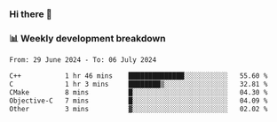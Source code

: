 ### Hi there 👋

### 📊 Weekly development breakdown
<!--START_SECTION:waka-->

```txt
From: 29 June 2024 - To: 06 July 2024

C++           1 hr 46 mins    ██████████████░░░░░░░░░░░   55.60 %
C             1 hr 3 mins     ████████▒░░░░░░░░░░░░░░░░   32.81 %
CMake         8 mins          █░░░░░░░░░░░░░░░░░░░░░░░░   04.30 %
Objective-C   7 mins          █░░░░░░░░░░░░░░░░░░░░░░░░   04.09 %
Other         3 mins          ▓░░░░░░░░░░░░░░░░░░░░░░░░   02.02 %
```

<!--END_SECTION:waka-->

